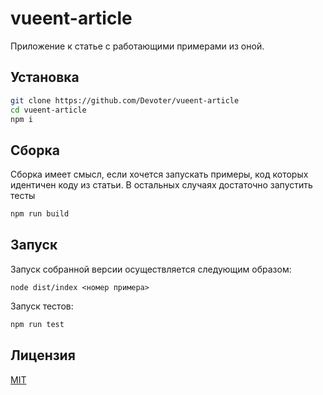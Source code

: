 # vueent-article

Приложение к статье с работающими примерами из оной.

## Установка

```sh
git clone https://github.com/Devoter/vueent-article
cd vueent-article
npm i
```

## Сборка

Сборка имеет смысл, если хочется запускать примеры, код которых идентичен коду из статьи. В остальных случаях достаточно запустить тесты

```sh
npm run build
```

## Запуск

Запуск собранной версии осуществляется следующим образом:

```
node dist/index <номер примера>
```

Запуск тестов:

```sh
npm run test
```

## Лицензия

[MIT](./LICENSE)
